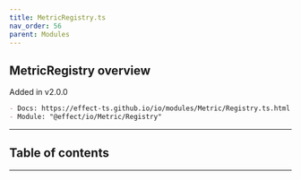 ```yaml
---
title: MetricRegistry.ts
nav_order: 56
parent: Modules
---
```


## MetricRegistry overview

Added in v2.0.0

```md
- Docs: https://effect-ts.github.io/io/modules/Metric/Registry.ts.html
- Module: "@effect/io/Metric/Registry"
```

---

<h2 class="text-delta">Table of contents</h2>

---
